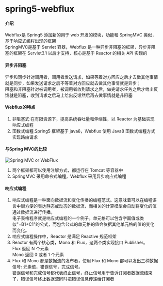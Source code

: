 # spring5-webflux

#### 介绍

Webflux是 Spring5 添加新的用于 web 开发的模块，功能和 SpringMVC 类似，基于响应式编程出现的框架
<br/>
SpringMVC是基于 Servlet 容器，Webflux 是一种异步非阻塞的框架，异步非阻塞的框架在 Servlet3.1 以后才支持，核心是基于 Reactor 的相关 API 实现的

#### 异步非阻塞

异步和同步针对调用者，调用者发送请求，如果等着对方回应之后才去做其他事情就是同步，如果发送请求之后不等着对方回应就去做其他事情就是异步；
<br/>
阻塞和非阻塞针对被调用者，被调用者收到请求之后，做完请求任务之后才给出反馈就是阻塞，收到请求之后马上给出反馈然后再去做事情就是非阻塞


#### Webflux的特点

1. 非阻塞式:在有限资源下，提高系统吞吐量和伸缩性，以 Reactor 为基础实现响应式编程 
2. 函数式编程:Spring5 框架基于 java8，Webflux 使用 Java8 函数式编程方式实现路由请求


#### 与Spring MVC的比较
![Spring MVC or WebFlux](https://images.gitee.com/uploads/images/2020/0727/114901_16100f09_7531595.jpeg "SpringMVCorWebFlux.jpg")

1.  两个框架都可以使用注解方式，都运行在 Tomcat 等容器中
2.  SpringMVC 采用命令式编程，Webflux 采用异步响应式编程

#### 响应式编程

1. 响应式编程是一种面向数据流和变化传播的编程范式。这意味着可以在编程语言中很方便的表达静态或动态的数据流，而相关的计算模型会自动将变化的值通过数据流进行传播。
   <br/>
   电子表格程序就是响应式编程的一个例子。单元格可以包含字面值或类似"=B1+C1"的公式，而包含公式的单元格的值会依据其他单元格的值的变化而变化。
2. 响应式编程操作中，Reactor 是满足 Reactive 规范框架
3. Reactor 有两个核心类，Mono 和 Flux，这两个类实现接口 Publisher。
   <br/>Flux 返回 N 个元素
   <br/>Mono 返回 0 或者 1 个元素
4. Flux 和 Mono 都是数据流的发布者，使用 Flux 和 Mono 都可以发出三种数据信号: 元素值，错误信号，完成信号。
   <br/>
   错误信号和完成信号都代表终止信号，终止信号用于告诉订阅者数据流结束了，错误信号终止数据流同时把错误信息传递给订阅者
